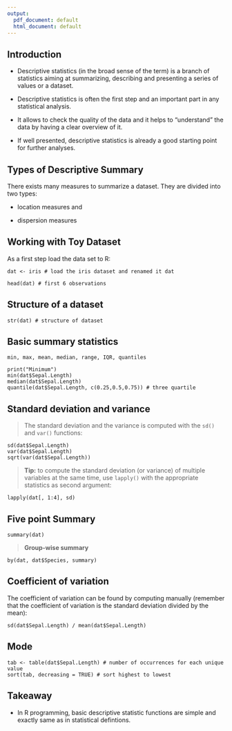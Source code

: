 ```yaml
---
output:
  pdf_document: default
  html_document: default
---
```

## Introduction

- Descriptive statistics (in the broad sense of the term) is a branch of statistics aiming at summarizing, describing and presenting a series of values or a dataset.

- Descriptive statistics is often the first step and an important part in any statistical analysis.

- It allows to check the quality of the data and it helps to “understand” the data by having a clear overview of it.

- If well presented, descriptive statistics is already a good starting point for further analyses.

## Types of Descriptive Summary

There exists many measures to summarize a dataset. They are divided into two types:

- location measures and

- dispersion measures

## Working with Toy Dataset


As a first step load the data set to R:

```{r}
dat <- iris # load the iris dataset and renamed it dat
```

```{r}
head(dat) # first 6 observations
```

## Structure of a dataset

```{r}
str(dat) # structure of dataset

```


## Basic summary statistics

```
min, max, mean, median, range, IQR, quantiles

```

```{r}
print("Minimum")
min(dat$Sepal.Length)
median(dat$Sepal.Length)
quantile(dat$Sepal.Length, c(0.25,0.5,0.75)) # three quartile
```


## Standard deviation and variance

> The standard deviation and the variance is computed with the `sd()` and `var()` functions:

```{r}
sd(dat$Sepal.Length)
var(dat$Sepal.Length)
sqrt(var(dat$Sepal.Length))
```

>**Tip:** to compute the standard deviation (or variance) of multiple variables at the same time, use `lapply()` with the appropriate statistics as second argument:

```{r}
lapply(dat[, 1:4], sd)
```

## Five point Summary

```{r}
summary(dat)
```

>**Group-wise summary**

```{r}
by(dat, dat$Species, summary)

```

## Coefficient of variation

The coefficient of variation can be found by computing manually (remember that the coefficient of variation is the standard deviation divided by the mean):

```{r}
sd(dat$Sepal.Length) / mean(dat$Sepal.Length)
```
## Mode

```{r}
tab <- table(dat$Sepal.Length) # number of occurrences for each unique value
sort(tab, decreasing = TRUE) # sort highest to lowest
```

## Takeaway

- In R programming, basic descriptive statistic functions are simple and exactly same as in statistical defintions.
